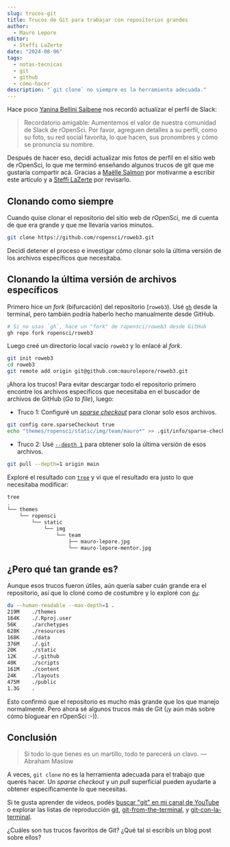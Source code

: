 ```yaml
---
slug: trucos-git
title: Trucos de Git para trabajar con repositorios grandes
author:
  - Mauro Lepore
editor:
  - Steffi LaZerte
date: "2024-08-06"
tags:
  - notas-tecnicas
  - git
  - github
  - cómo-hacer
description: "`git clone` no siempre es la herramienta adecuada."
---
```


Hace poco [Yanina Bellini Saibene](/author/yanina-bellini-saibene/) nos recordó actualizar el perfil de Slack:

> Recordatorio amigable: Aumentemos el valor de nuestra comunidad de Slack de rOpenSci. Por favor, agreguen detalles a su perfil, como su foto, su red social favorita, lo que hacen, sus pronombres y cómo se pronuncia su nombre.

Después de hacer eso, decidí actualizar mis fotos de perfil en el sitio web de rOpenSci, lo que me terminó enseñando algunos trucos de git que me gustaría compartir acá. Gracias a [Maëlle Salmon](/author/ma%C3%ABlle-salmon/) por motivarme a escribir este artículo y a [Steffi LaZerte](/author/steffi-lazerte/) por revisarlo.

## Clonando como siempre

Cuando quise clonar el repositorio del sitio web de rOpenSci, me di cuenta de que era grande y que me llevaría varios minutos.

```bash
git clone https://github.com/ropensci/roweb3.git
```

Decidí detener el proceso e investigar cómo clonar solo la última versión de los archivos específicos que necesitaba.

## Clonando la última versión de archivos específicos

Primero hice un *fork* (bifurcación) del repositorio (`roweb3`). Usé [`gh`](https://cli.github.com/) desde la terminal, pero también podría haberlo hecho manualmente desde GitHub.

```bash
# Si no usas `gh`, hace un "fork" de ropensci/roweb3 desde GitHub
gh repo fork ropensci/roweb3
```

Luego creé un directorio local vacío `roweb3` y lo enlacé al *fork*.

```bash
git init roweb3
cd roweb3
git remote add origin git@github.com:maurolepore/roweb3.git
```

¡Ahora los trucos! Para evitar descargar todo el repositorio primero encontre los archivos específicos que necesitaba en el buscador de archivos de GitHub (*Go to file*), luego:

* Truco 1: Configuré un [*sparse checkout*](https://git-scm.com/docs/git-sparse-checkout) para clonar solo esos archivos.

```bash
git config core.sparseCheckout true
echo "themes/ropensci/static/img/team/mauro*" >> .git/info/sparse-checkout
```

* Truco 2: Usé [`--depth 1`](https://git-scm.com/docs/git-pull#Documentation/git-pull.txt---depthltdepthgt) para obtener solo la última versión de esos archivos.

```bash
git pull --depth=1 origin main
```

Exploré el resultado con [`tree`](https://manpages.ubuntu.com/manpages/bionic/man1/tree.1.html) y vi que el resultado era justo lo que necesitaba modificar:

```bash
tree
.
└── themes
    └── ropensci
        └── static
            └── img
                └── team
                    ├── mauro-lepore.jpg
                    └── mauro-lepore-mentor.jpg
```

## ¿Pero qué tan grande es?

Aunque esos trucos fueron útiles, aún quería saber cuán grande era el repositorio, así que lo cloné como de costumbre y lo exploré con [`du`](https://manpages.ubuntu.com/manpages/bionic/man1/du.1.html):

```bash
du --human-readable --max-depth=1 .
219M    ./themes
164K    ./.Rproj.user
56K     ./archetypes
628K    ./resources
168K    ./data
376M    ./.git
20K     ./static
12K     ./.github
40K     ./scripts
161M    ./content
24K     ./layouts
475M    ./public
1.3G    .
```

Esto confirmó que el repositorio es mucho más grande que los que manejo normalmente. Pero ahora sé algunos trucos más de Git (¡y aún más sobre cómo bloguear en rOpenSci :-)).

## Conclusión

> Si todo lo que tienes es un martillo, todo te parecerá un clavo. — Abraham Maslow

A veces, `git clone` no es la herramienta adecuada para el trabajo que querés hacer. Un *sparse checkout* y un *pull* superficial pueden ayudarte a obtener específicamente lo que necesitas.

Si te gusta aprender de videos, podés [buscar "git" en mi canal de YouTube](https://www.youtube.com/leporemauro/search?query=git) o explorar las listas de reproducción [git](https://www.youtube.com/playlist?list=PLvgdJdJDL-AOHkwiaMvYhPKVjiD9vzZIo), [git-from-the-terminal](https://www.youtube.com/playlist?list=PLvgdJdJDL-AMyv06bsXoXkGmxmaV9U6Ts), y [git-con-la-terminal](https://www.youtube.com/playlist?list=PLvgdJdJDL-APwLSt89PJgI72UGVNUjOKl).

¿Cuáles son tus trucos favoritos de Git? ¿Qué tal si escribís un blog post sobre ellos?
